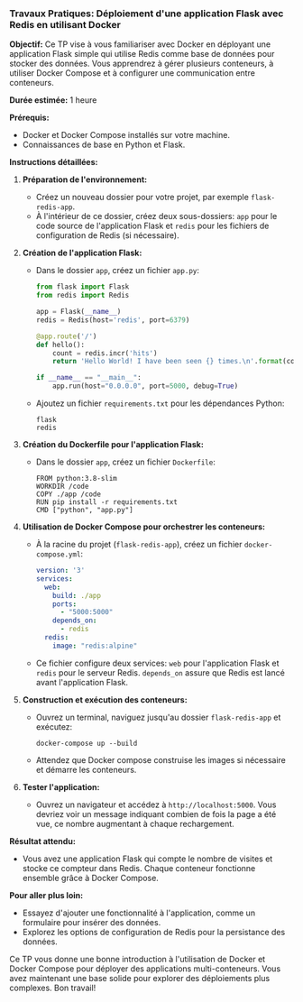 ### Travaux Pratiques: Déploiement d'une application Flask avec Redis en utilisant Docker

**Objectif:** Ce TP vise à vous familiariser avec Docker en déployant une application Flask simple qui utilise Redis comme base de données pour stocker des données. Vous apprendrez à gérer plusieurs conteneurs, à utiliser Docker Compose et à configurer une communication entre conteneurs.

**Durée estimée:** 1 heure

**Prérequis:**
- Docker et Docker Compose installés sur votre machine.
- Connaissances de base en Python et Flask.

**Instructions détaillées:**

1. **Préparation de l'environnement:**
   - Créez un nouveau dossier pour votre projet, par exemple `flask-redis-app`.
   - À l'intérieur de ce dossier, créez deux sous-dossiers: `app` pour le code source de l'application Flask et `redis` pour les fichiers de configuration de Redis (si nécessaire).

2. **Création de l'application Flask:**
   - Dans le dossier `app`, créez un fichier `app.py`:
     ```python
     from flask import Flask
     from redis import Redis

     app = Flask(__name__)
     redis = Redis(host='redis', port=6379)

     @app.route('/')
     def hello():
         count = redis.incr('hits')
         return 'Hello World! I have been seen {} times.\n'.format(count)

     if __name__ == "__main__":
         app.run(host="0.0.0.0", port=5000, debug=True)
     ```
   - Ajoutez un fichier `requirements.txt` pour les dépendances Python:
     ```
     flask
     redis
     ```

3. **Création du Dockerfile pour l'application Flask:**
   - Dans le dossier `app`, créez un fichier `Dockerfile`:
     ```
     FROM python:3.8-slim
     WORKDIR /code
     COPY ./app /code
     RUN pip install -r requirements.txt
     CMD ["python", "app.py"]
     ```

4. **Utilisation de Docker Compose pour orchestrer les conteneurs:**
   - À la racine du projet (`flask-redis-app`), créez un fichier `docker-compose.yml`:
     ```yaml
     version: '3'
     services:
       web:
         build: ./app
         ports:
           - "5000:5000"
         depends_on:
           - redis
       redis:
         image: "redis:alpine"
     ```
   - Ce fichier configure deux services: `web` pour l'application Flask et `redis` pour le serveur Redis. `depends_on` assure que Redis est lancé avant l'application Flask.

5. **Construction et exécution des conteneurs:**
   - Ouvrez un terminal, naviguez jusqu'au dossier `flask-redis-app` et exécutez:
     ```
     docker-compose up --build
     ```
   - Attendez que Docker compose construise les images si nécessaire et démarre les conteneurs.

6. **Tester l'application:**
   - Ouvrez un navigateur et accédez à `http://localhost:5000`. Vous devriez voir un message indiquant combien de fois la page a été vue, ce nombre augmentant à chaque rechargement.

**Résultat attendu:**
- Vous avez une application Flask qui compte le nombre de visites et stocke ce compteur dans Redis. Chaque conteneur fonctionne ensemble grâce à Docker Compose.

**Pour aller plus loin:**
- Essayez d'ajouter une fonctionnalité à l'application, comme un formulaire pour insérer des données.
- Explorez les options de configuration de Redis pour la persistance des données.

Ce TP vous donne une bonne introduction à l'utilisation de Docker et Docker Compose pour déployer des applications multi-conteneurs. Vous avez maintenant une base solide pour explorer des déploiements plus complexes. Bon travail!

